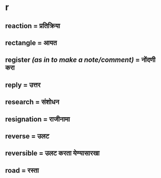 # r

## reaction = प्रतिक्रिया

## rectangle = आयत

## register *(as in to make a note/comment)* = नोंदणी करा

## reply = उत्तर

## research = संशोधन

## resignation = राजीनामा

## reverse = उलट

## reversible = उलट करता येण्यासारखा

## road = रस्ता

